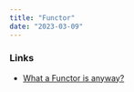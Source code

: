 ```yaml
---
title: "Functor"
date: "2023-03-09"
---
```


### Links
- [What a Functor is anyway?](https://pianykh.com/blog/posts/2017-10-02-what-is-a-functor-anyway.html)
